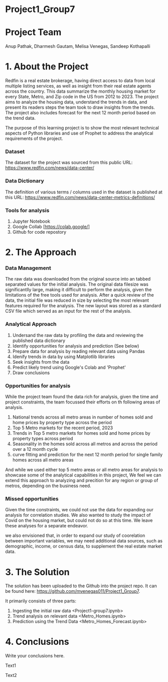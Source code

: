 # Project1_Group7

# Project Team
Anup Pathak, Dharmesh Gautam, Melisa Venegas, Sandeep Kothapalli

# 1. About the Project
Redfin is a real estate brokerage, having direct access to data from local multiple listing services, as well as insight from their real estate agents across the country. This data summarize the monthly housing market for every State, Metro, and Zip code in the US from 2012 to 2023. The project aims to analyze the housing data, understand the trends in data, and present its readers steps the team took to draw insights from the trends. The project also includes forecast for the next 12 month period based on the trend data. 

The purpose of this learning project is to show the most relevant technical aspects of Python libraries and use of Prophet to address the analytical requirements of the project.

### Dataset
The dataset for the project was sourced from this public URL: https://www.redfin.com/news/data-center/ 

### Data Dictionary
The definition of various terms / columns used in the dataset is published at this URL: https://www.redfin.com/news/data-center-metrics-definitions/

### Tools for analysis
1. Jupyter Notebook
2. Google Collab [https://colab.google/]
3. Github for code repostory 

# 2. The Approach

### Data Management
The raw data was downloaded from the original source into an tabbed separated values for the initial analysis. The original data filesize was significantlly large, making it difficult to perform the analysis, given the limitations of the free tools used for analysis. After a quick review of the data, the initial file was reduced in size by selecting the most relevant features required for the analysis. The new layout was stored as a standard CSV file which served as an input for the rest of the analysis.

### Analytical Approach
1. Undersand the raw data by profiling the data and reviewing the published data dictionary
2. Identify opportunities for analysis and prediction (See below)
3. Prepare data for analysis by reading relevant data using Pandas
4. Idenify trends in data by using Matplotlib libraries 
5. Seek insights from the data
6. Predict likely trend using Google's Colab and 'Prophet'
7. Draw conclusions

### Opportunities for analysis
While the project team found the data rich for analysis, given the time and project constraints, the team focussed their efforts on th following areas of analysis. 
1. National trends  across all metro areas in number of homes sold and home prices by property type across the period
2. Top 5 Metro markets for the recent period, 2023
3. Trends in Top 5 metro markets for homes sold and home prices by property types across period
4. Seasonality in the homes sold across all metros and across the period over a 12 month cycle
5. curve fitting and prediction for the next 12 month period for single family homes across all metro areas

And while we used either top 5 metro areas  or all metro areas for analysis to showcase some of the analytical capabilities in this project, We feel we can extend this approach to analyzing and precition for any region or group of metros, depending on the business need.

### Missed opportunities
Given the time constraints, we could not use the data for expanding our analysis for correlation studies. We also wanted to study the impact of Covid on the housing market, but could not do so at this time. We leave these analyses for a separate endeavor.

we also envisioned that, in order to expand our study of coorelation between important variables, we may need additional data sources, such as demographic, income, or census data, to supplement the real estate market data.

# 3. The Solution
The solution has been uploaded to the Github into the project repo. It can be found here: https://github.com/mvenegas011/Project1_Group7.

It primarily consists of three parts:
1. Ingesting the initial raw data <Project1-group7.ipynb>
2. Trend analysis on relevant data <Metro_Homes.ipynb>
3. Prediction using the Trend Data <Metro_Homes_Forecast.ipynb>
   
# 4. Conclusions
Write your conclusions here.

Text1

Text2
